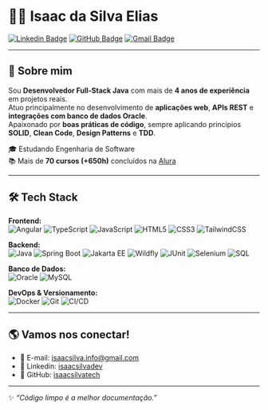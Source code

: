 # 👨‍💻 Isaac da Silva Elias  

[![Linkedin Badge](https://img.shields.io/badge/-Isaac%20Elias-0077B5?style=for-the-badge&logo=Linkedin&logoColor=white&link=https://www.linkedin.com/in/isaacsilvadev/)](https://www.linkedin.com/in/isaacsilvadev/) 
[![GitHub Badge](https://img.shields.io/badge/-isaacsilvatech-181717?style=for-the-badge&logo=github&logoColor=white&link=https://github.com/isaacsilvatech)](https://github.com/isaacsilvatech) 
[![Gmail Badge](https://img.shields.io/badge/-isaacsilva.info@gmail.com-D14836?style=for-the-badge&logo=Gmail&logoColor=white)](mailto:isaacsilva.info@gmail.com)

---

## 🚀 Sobre mim  
Sou **Desenvolvedor Full-Stack Java** com mais de **4 anos de experiência** em projetos reais.  
Atuo principalmente no desenvolvimento de **aplicações web**, **APIs REST** e **integrações com banco de dados Oracle**.  
Apaixonado por **boas práticas de código**, sempre aplicando princípios **SOLID**, **Clean Code**, **Design Patterns** e **TDD**.  

🎓 Estudando Engenharia de Software  
📚 Mais de **70 cursos (+650h)** concluídos na [Alura](https://cursos.alura.com.br/user/isaacsilvatech/fullCertificate/ebb9ddb0541e5251cb499020f333d849)  

---

## 🛠️ Tech Stack  

**Frontend:**  
![Angular](https://img.shields.io/badge/Angular-DD0031?style=for-the-badge&logo=angular&logoColor=white) 
![TypeScript](https://img.shields.io/badge/TypeScript-3178C6?style=for-the-badge&logo=typescript&logoColor=white) 
![JavaScript](https://img.shields.io/badge/JavaScript-F7DF1E?style=for-the-badge&logo=javascript&logoColor=black) 
![HTML5](https://img.shields.io/badge/HTML5-E34F26?style=for-the-badge&logo=html5&logoColor=white) 
![CSS3](https://img.shields.io/badge/CSS3-1572B6?style=for-the-badge&logo=css3&logoColor=white) 
![TailwindCSS](https://img.shields.io/badge/Tailwind_CSS-38B2AC?style=for-the-badge&logo=tailwind-css&logoColor=white)  

**Backend:**  
![Java](https://img.shields.io/badge/Java-ED8B00?style=for-the-badge&logo=java&logoColor=white) 
![Spring Boot](https://img.shields.io/badge/Spring_Boot-6DB33F?style=for-the-badge&logo=spring-boot&logoColor=white) 
![Jakarta EE](https://img.shields.io/badge/Jakarta%20EE-E95420?style=for-the-badge&logo=eclipse&logoColor=white) 
![Wildfly](https://img.shields.io/badge/Wildfly-2F93E0?style=for-the-badge&logo=wildfly&logoColor=white) 
![JUnit](https://img.shields.io/badge/JUnit-25A162?style=for-the-badge&logo=junit5&logoColor=white) 
![Selenium](https://img.shields.io/badge/Selenium-43B02A?style=for-the-badge&logo=selenium&logoColor=white) 
![SQL](https://img.shields.io/badge/SQL-336791?style=for-the-badge&logo=postgresql&logoColor=white)  

**Banco de Dados:**  
![Oracle](https://img.shields.io/badge/Oracle-F80000?style=for-the-badge&logo=oracle&logoColor=white) 
![MySQL](https://img.shields.io/badge/MySQL-4479A1?style=for-the-badge&logo=mysql&logoColor=white) 

**DevOps & Versionamento:**  
![Docker](https://img.shields.io/badge/Docker-2496ED?style=for-the-badge&logo=docker&logoColor=white) 
![Git](https://img.shields.io/badge/Git-F05032?style=for-the-badge&logo=git&logoColor=white) 
![CI/CD](https://img.shields.io/badge/CI%2FCD-2088FF?style=for-the-badge&logo=github-actions&logoColor=white)  

---

## 🌎 Vamos nos conectar!  

- 📧 E-mail: [isaacsilva.info@gmail.com](mailto:isaacsilva.info@gmail.com)  
- 💼 Linkedin: [isaacsilvadev](https://www.linkedin.com/in/isaacsilvadev/)  
- 🐙 GitHub: [isaacsilvatech](https://github.com/isaacsilvatech)  

---
✨ _“Código limpo é a melhor documentação.”_
